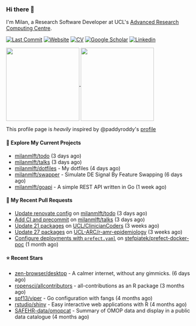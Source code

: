 ### Hi there 👋

I'm Milan, a Research Software Developer at UCL's [Advanced Research Computing
Centre](https://www.ucl.ac.uk/advanced-research-computing/advanced-research-computing-centre).

[![Last Commit](https://img.shields.io/github/last-commit/milanmlft/milanmlft?label=updated)](https://github.com/milanmlft)
[![Website](https://img.shields.io/badge/GitHub%20Pages-222?logo=githubpages&logoColor=fff&style=for-the-badge&style=flat)](https://milanmlft.dev)
[![CV](https://img.shields.io/badge/CV-PDF-pink.svg)](https://milanmlft.netlify.app/uploads/resume.pdf)
[![Google Scholar](https://img.shields.io/badge/Google%20Scholar-4285F4?logo=googlescholar&logoColor=fff&style=for-the-badge&style=flat)](https://scholar.google.com/citations?user=LwW40HQAAAAJ&hl=en)
[![Linkedin](https://img.shields.io/badge/LinkedIn-0A66C2?logo=linkedin&logoColor=fff&style=for-the-badge&style=flat)](http://www.linkedin.com/in/milan-malfait)


<a href="https://github.com/milanmlft/milanmlft#gh-dark-mode-only">
  <img height=200 align="center" src="https://github-readme-stats-paddyroddy.vercel.app/api?username=milanmlft&disable_animations=true&hide_border=true&hide_title=true&include_all_commits=true&rank_icon=github&show=prs_merged,reviews&show_icons=true&theme=tokyonight" />
</a>


<a href="https://github.com/milanmlft/milanmlft#gh-light-mode-only">
  <img height=200 align="center" src="https://github-readme-stats-paddyroddy.vercel.app/api?username=milanmlft&disable_animations=true&hide_border=true&hide_title=true&include_all_commits=true&rank_icon=github&show=prs_merged,reviews&show_icons=true&theme=default" />
</a>

This profile page is _heavily_ inspired by @paddyroddy's [profile](https://github.com/paddyroddy/paddyroddy)

#### 👷 Explore My Current Projects

- [milanmlft/todo](https://github.com/milanmlft/todo)
  (3 days ago)
- [milanmlft/talks](https://github.com/milanmlft/talks)
  (3 days ago)
- [milanmlft/dotfiles](https://github.com/milanmlft/dotfiles) - My dotfiles
  (4 days ago)
- [milanmlft/swapper](https://github.com/milanmlft/swapper) - Simulate DE Signal By Feature Swapping
  (6 days ago)
- [milanmlft/goapi](https://github.com/milanmlft/goapi) - A simple REST API written in Go
  (1 week ago)

#### 🔨 My Recent Pull Requests

- [Update renovate config](https://github.com/milanmlft/todo/pull/18) on [milanmlft/todo](https://github.com/milanmlft/todo)
  (3 days ago)
- [Add CI and precommit](https://github.com/milanmlft/talks/pull/3) on [milanmlft/talks](https://github.com/milanmlft/talks)
  (3 days ago)
- [Update 21 packages](https://github.com/UCL/ClinicianCoders/pull/54) on [UCL/ClinicianCoders](https://github.com/UCL/ClinicianCoders)
  (3 weeks ago)
- [Update 27 packages](https://github.com/UCL-ARC/r-amr-epidemiology/pull/46) on [UCL-ARC/r-amr-epidemiology](https://github.com/UCL-ARC/r-amr-epidemiology)
  (3 weeks ago)
- [Configure deployments with `prefect.yaml`](https://github.com/stefpiatek/prefect-docker-poc/pull/1) on [stefpiatek/prefect-docker-poc](https://github.com/stefpiatek/prefect-docker-poc)
  (1 month ago)

#### ⭐ Recent Stars

- [zen-browser/desktop](https://github.com/zen-browser/desktop) - A calmer internet, without any gimmicks.
  (6 days ago)
- [ropensci/allcontributors](https://github.com/ropensci/allcontributors) - all-contributions as an R package
  (3 months ago)
- [spf13/viper](https://github.com/spf13/viper) - Go configuration with fangs
  (4 months ago)
- [rstudio/shiny](https://github.com/rstudio/shiny) - Easy interactive web applications with R
  (4 months ago)
- [SAFEHR-data/omopcat](https://github.com/SAFEHR-data/omopcat) - Summary of OMOP data and display in a public data catalogue
  (4 months ago)
